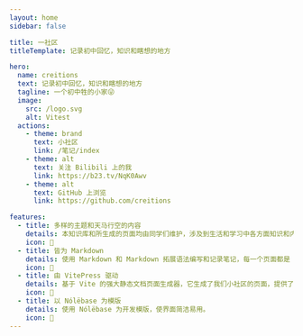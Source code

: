 ```yaml
---
layout: home
sidebar: false

title: 一社区
titleTemplate: 记录初中回忆，知识和瞎想的地方

hero:
  name: creitions
  text: 记录初中回忆，知识和瞎想的地方
  tagline: 一个初中牲的小家😜
  image:
    src: /logo.svg
    alt: Vitest
  actions:
    - theme: brand
      text: 小社区
      link: /笔记/index
    - theme: alt
      text: 关注 Bilibili 上的我
      link: https://b23.tv/NqK0Awv
    - theme: alt
      text: GitHub 上浏览
      link: https://github.com/creitions

features:
  - title: 多样的主题和天马行空的内容
    details: 本知识库和所生成的页面均由同学们维护，涉及到生活和学习中各方面知识和内容，也不乏我们的回忆和瞎想。
    icon: 🌈
  - title: 皆为 Markdown
    details: 使用 Markdown 和 Markdown 拓展语法编写和记录笔记，每一个页面都是 Markdown 文件。
    icon: 📃
  - title: 由 VitePress 驱动
    details: 基于 Vite 的强大静态文档页面生成器，它生成了我们小社区的页面，提供了简单易用的主题。
    icon: 🚀
  - title: 以 Nólëbase 为模版
    details: 使用 Nólëbase 为开发模版，使界面简洁易用。
    icon: 🔑
---
```


<HomePage />
